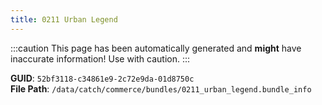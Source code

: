 ```yaml
---
title: 0211 Urban Legend
---
```


:::caution
This page has been automatically generated and **might** have inaccurate information!
Use with caution.
:::

**GUID**: `52bf3118-c34861e9-2c72e9da-01d8750c`  
**File Path**: `/data/catch/commerce/bundles/0211_urban_legend.bundle_info`
